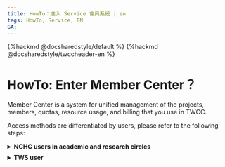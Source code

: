 ```yaml
---
title: HowTo：進入 Service 會員系統 | en
tags: HowTo, Service, EN
GA: 
---
```


{%hackmd @docsharedstyle/default %}
{%hackmd @docsharedstyle/twccheader-en %}


# HowTo: Enter Member Center？

Member Center is a system for unified management of the projects, members, quotas, resource usage, and billing that you use in TWCC.

Access methods are differentiated by users, please refer to the following steps:


<!-- 1 start -->

<details class="docspoiler">

<summary><b>NCHC users in academic and research circles</b></summary>

### Method 1: TWCC 

- Step 1. Sign in TWCC

    - Go to the TWCC portal and Click to sign in.
    
    ![](https://cos.twcc.ai/SYS-MANUAL/uploads/upload_cd9b6df79c2209ff5fbe7a48b14ffaa4.png)

    - Select "**國網學研用戶(NCHC users in academic and research circles)**" portal, enter your account and password to login.
==**Need to update:exclamation:**==
    ![](https://cos.twcc.ai/SYS-MANUAL/uploads/upload_2f4b809434719e28fd359695264cf884.png)


- Step 2. Enter iService Member Center

    Click the upper right corner "**Username**, and continue by clicking "**Account & Project**" to enter Member Center.
    
    ![](https://cos.twcc.ai/SYS-MANUAL/uploads/upload_935daeeeb63f6f79e5428ab924c15611.png)

### Method 2:

Directly sign in via [iService](https://iservice.nchc.org.tw/nchc_service/index.php?lang_type=) to enter Member Center.

</details>

<!-- Space -->

<div style="height:8px"></div>

<!-- 2. start -->

<details class="docspoiler">

<summary><b>TWS user</b></summary>

<br>

Enter TWS, click "**Sign in Member Center**", enter password, and you can view related project and billing information.
==**Need to update:exclamation:**==
![](https://cos.twcc.ai/SYS-MANUAL/uploads/upload_300f633fda231c709a7d78b299ea53ce.png)

or after your login, click "**Username**" or "**Member Center**" to enter Member Center.
==**Need to update:exclamation:**==
![](https://cos.twcc.ai/SYS-MANUAL/uploads/upload_25d8669308923bf8bcfcb343307b5baf.png)



<br>
